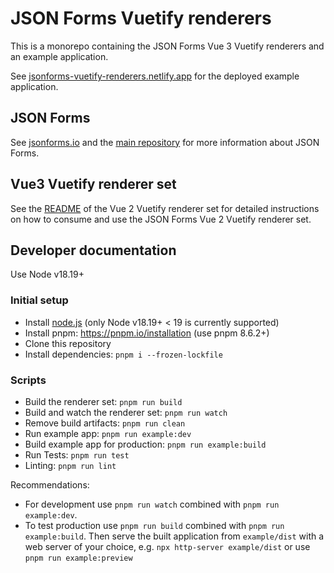 # JSON Forms Vuetify renderers

This is a monorepo containing the JSON Forms Vue 3 Vuetify renderers and an example application.

See [jsonforms-vuetify-renderers.netlify.app](https://jsonforms-vuetify-renderers.netlify.app) for the deployed example application.

## JSON Forms

See [jsonforms.io](https://jsonforms.io/) and the [main repository](https://github.com/eclipsesource/jsonforms) for more information about JSON Forms.

## Vue3 Vuetify renderer set

See the [README](https://github.com/eclipsesource/jsonforms-vuetify-renderers/blob/main/vue2-vuetify/README.md) of the Vue 2 Vuetify renderer set for detailed instructions on how to consume and use the JSON Forms Vue 2 Vuetify renderer set.

## Developer documentation

Use Node v18.19+

### Initial setup

- Install [node.js](https://nodejs.org/) (only Node v18.19+ < 19 is currently supported)
- Install pnpm: <https://pnpm.io/installation> (use pnpm 8.6.2+)
- Clone this repository
- Install dependencies: `pnpm i --frozen-lockfile`

### Scripts

- Build the renderer set: `pnpm run build`
- Build and watch the renderer set: `pnpm run watch`
- Remove build artifacts: `pnpm run clean`
- Run example app: `pnpm run example:dev`
- Build example app for production: `pnpm run example:build`
- Run Tests: `pnpm run test`
- Linting: `pnpm run lint`

Recommendations:

- For development use `pnpm run watch` combined with `pnpm run example:dev`.
- To test production use `pnpm run build` combined with `pnpm run example:build`.
  Then serve the built application from `example/dist` with a web server of your choice, e.g. `npx http-server example/dist` or use `pnpm run example:preview`
